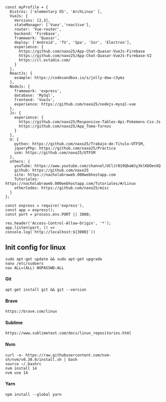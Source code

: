     const myProfile = {
      Distros: ['elementary OS', 'ArchLinux' ],
      VueJs: { 
        Versions: [2,3], 
        stateManager: ['Vuex','reactive'],
        router: 'Vue-router',
        backend: 'Firebase',
        framework: 'Quasar', 
        deploy: ['Android', 'TV', 'Spa', 'Ssr', 'Electron'],
        experience: {
          https://github.com/naxo25/App-Chat-Quasar-VueJs-Firebase
          https://github.com/naxo25/App-Chat-Quasar-VueJs-Firebase-V2
          https://cl.estadio.com/
        }
      },
      ReactJs: {
        example: https://codesandbox.io/s/jolly-dew-c3ymz
      },
      NodeJs: {
        framework: 'express',
        database: 'MySql',
        frontend: 'VueJs',
        experience: https://github.com/naxo25/nodejs-mysql-vue
      },
      Js: { 
        experience: {
          https://github.com/naxo25/Responsive-Tables-Api-Pokemons-Css-Js
          https://github.com/naxo25/App_Toma-Turnos
        }
      },
      U: {
        python: https://github.com/naxo25/Trabajo-de-Titulo-UTFSM,
        jqueryPhp: https://github.com/naxo25/Practica
        usm: https://github.com/naxo25/UTFSM
      },
      others: {
        youTube: https://www.youtube.com/channel/UClJr019QbaWJy3klKDOenXQ
        github: https://github.com/naxo25
        site: https://nacholabraweb.000webhostapp.com
        Tutoriales: https://nacholabraweb.000webhostapp.com/Tutoriales/#/Linux
        otherCodes: https://github.com/naxo25/misc
      }
    };

    const express = require('express'),
    const app = express();
    const port = process.env.PORT || 3000;

    res.header('Access-Control-Allow-Origin', '*');
    app.listen(port, () =>
    console.log(`http://localhost:${3000}`))


## Init config for linux

    sudo apt-get update && sudo apt-get upgrade
    nano /etc/sudoers
    nax ALL=(ALL) NOPASSWD:ALL

#### Git
    apt-get install git && git --version

#### Brave
    https://brave.com/linux

#### Sublime
    https://www.sublimetext.com/docs/linux_repositories.html

#### Nvm 
    curl -o- https://raw.githubusercontent.com/nvm-sh/nvm/v0.38.0/install.sh | bash
    source ~/.bashrc 
    nvm install 14
    nvm use 14

#### Yarn
    npm install --global yarn

